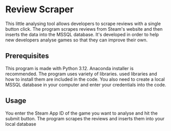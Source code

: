 <h1>Review Scraper</h1>
This little analysing tool allows developers to scrape reviews with a single button click.
The program scrapes reviews from Steam's website and then inserts the data into the MSSQL database.
It's developed in order to help new developers analyse games so that they can improve
their own.

<h2>Prerequisites</h2>
This program is made with Python 3.12. Anaconda installer is recommended.
The program uses variety of libraries. used libraries and how to install them are included
in the code.
You also need to create a local MSSQL database in your computer and enter your credentials
into the code.

<h2>Usage</h2>
You enter the Steam App ID of the game you want to analyse and hit the submit button.
The program scrapes the reviews and inserts them into your local database


